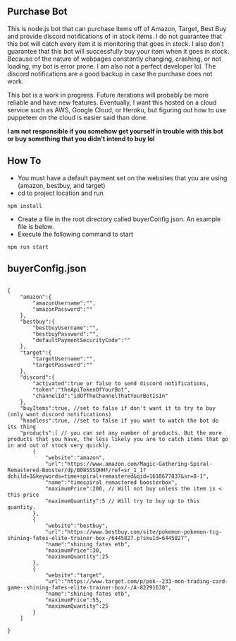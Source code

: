 ## Purchase Bot

This is node.js bot that can purchase items off of Amazon, Target, Best Buy and provide discord notifications of in stock items. I do not guarantee that this bot will catch every item it is monitoring that goes in stock. I also don't guarantee that this bot will successfully buy your item when it goes in stock. Because of the nature of webpages constantly changing, crashing, or not loading, my bot is error prone. I am also not a perfect developer lol. The discord notifications are a good backup in case the purchase does not work. 

This bot is a work in progress. Future iterations will probably be more reliable and have new features. Eventually, I want this hosted on a cloud service such as AWS, Google Cloud, or Heroku, but figuring out how to use puppeteer on the cloud is easier said than done.

**I am not responsible if you somehow get yourself in trouble with this bot or buy something that you didn't intend to buy lol**

## How To
* You must have a default payment set on the websites that you are using (amazon, bestbuy, and target)
* cd to project location and run 
```
npm install
```
* Create a file in the root directory called buyerConfig.json. An example file is below.
* Execute the following command to start
```
npm run start
```

## buyerConfig.json
```

{
    "amazon":{
        "amazonUsername":"",
        "amazonPassword":""
    },
    "bestbuy":{
        "bestbuyUsername":"",
        "bestbuyPassword":"",
        "defaultPaymentSecurityCode":""
    },
    "target":{
        "targetUsername":"",
        "targetPassword":""
    },
    "discord":{
        "activated":true or false to send discord notifications,
        "token":"theApiTokenOfYourBot",
        "channelId":"idOfTheChannelThatYourBotIsIn"
    },
    "buyItems":true, //set to false if don't want it to try to buy (only want discord notifications)
    "headless":true, //set to false if you want to watch the bot do its thing
    "products":[ // you can set any number of products. But the more products that you have, the less likely you are to catch items that go in and out of stock very quickly.
        {
            "website":"amazon",
            "url":"https://www.amazon.com/Magic-Gathering-Spiral-Remastered-Booster/dp/B08SSSQHHF/ref=sr_1_1?dchild=1&keywords=time+spiral+remastered&qid=1618677837&sr=8-1",
            "name":"timespiral remastered boosterbox",
            "maximumPrice":200, // Will not buy unless the item is < this price
            "maximumQuantity":5 // Will try to buy up to this quantity. 
        },
        {
            "website":"bestbuy",
            "url":"https://www.bestbuy.com/site/pokemon-pokemon-tcg-shining-fates-elite-trainer-box-/6445827.p?skuId=6445827",
            "name":"shining fates etb",
            "maximumPrice":30,
            "maximumQuantity":25
        },
        {
            "website":"target",
            "url":"https://www.target.com/p/pok--233-mon-trading-card-game--shining-fates-elite-trainer-box/-/A-82291630",
            "name":"shining fates etb",
            "maximumPrice":55,
            "maximumQuantity":25
        }
    ]
    
}
```

